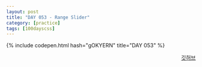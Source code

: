 ```yaml
---
layout: post
title: "DAY 053 - Range Slider"
category: [practice]
tags: [100dayscss]
---
```


{% include codepen.html hash="gOKYERN" title="DAY 053" %}

<p align="right">
  <a href="https://github.com/mnmn092631/100daysCSS/tree/main/DAY%20053%20-%20Range%20Slider" title="깃허브">깃허브</a>
</p>
